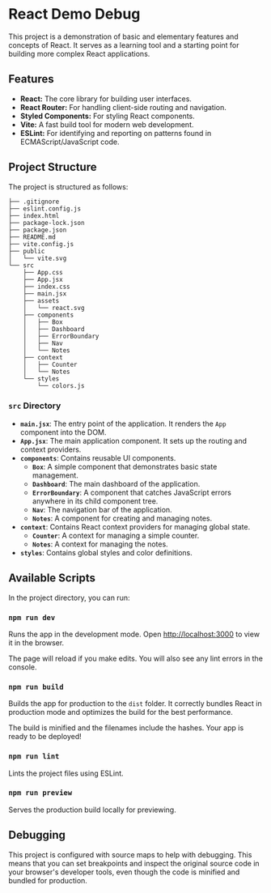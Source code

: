 # React Demo Debug

This project is a demonstration of basic and elementary features and concepts of React. It serves as a learning tool and a starting point for building more complex React applications.

## Features

*   **React:** The core library for building user interfaces.
*   **React Router:** For handling client-side routing and navigation.
*   **Styled Components:** For styling React components.
*   **Vite:** A fast build tool for modern web development.
*   **ESLint:** For identifying and reporting on patterns found in ECMAScript/JavaScript code.

## Project Structure

The project is structured as follows:

```
├── .gitignore
├── eslint.config.js
├── index.html
├── package-lock.json
├── package.json
├── README.md
├── vite.config.js
├── public
│   └── vite.svg
└── src
    ├── App.css
    ├── App.jsx
    ├── index.css
    ├── main.jsx
    ├── assets
    │   └── react.svg
    ├── components
    │   ├── Box
    │   ├── Dashboard
    │   ├── ErrorBoundary
    │   ├── Nav
    │   └── Notes
    ├── context
    │   ├── Counter
    │   └── Notes
    └── styles
        └── colors.js
```

### `src` Directory

*   **`main.jsx`**: The entry point of the application. It renders the `App` component into the DOM.
*   **`App.jsx`**: The main application component. It sets up the routing and context providers.
*   **`components`**: Contains reusable UI components.
    *   **`Box`**: A simple component that demonstrates basic state management.
    *   **`Dashboard`**: The main dashboard of the application.
    *   **`ErrorBoundary`**: A component that catches JavaScript errors anywhere in its child component tree.
    *   **`Nav`**: The navigation bar of the application.
    *   **`Notes`**: A component for creating and managing notes.
*   **`context`**: Contains React context providers for managing global state.
    *   **`Counter`**: A context for managing a simple counter.
    *   **`Notes`**: A context for managing the notes.
*   **`styles`**: Contains global styles and color definitions.

## Available Scripts

In the project directory, you can run:

### `npm run dev`

Runs the app in the development mode.
Open [http://localhost:3000](http://localhost:3000) to view it in the browser.

The page will reload if you make edits.
You will also see any lint errors in the console.

### `npm run build`

Builds the app for production to the `dist` folder.
It correctly bundles React in production mode and optimizes the build for the best performance.

The build is minified and the filenames include the hashes.
Your app is ready to be deployed!

### `npm run lint`

Lints the project files using ESLint.

### `npm run preview`

Serves the production build locally for previewing.

## Debugging

This project is configured with source maps to help with debugging. This means that you can set breakpoints and inspect the original source code in your browser's developer tools, even though the code is minified and bundled for production.